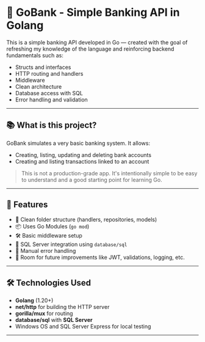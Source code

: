 # 🏦 GoBank - Simple Banking API in Golang

This is a simple banking API developed in Go — created with the goal of refreshing my knowledge of the language and reinforcing backend fundamentals such as:

- Structs and interfaces
- HTTP routing and handlers
- Middleware
- Clean architecture
- Database access with SQL
- Error handling and validation

---

## 📚 What is this project?

GoBank simulates a very basic banking system. It allows:

- Creating, listing, updating and deleting bank accounts
- Creating and listing transactions linked to an account

> This is not a production-grade app. It's intentionally simple to be easy to understand and a good starting point for learning Go.

---

## 🚀 Features

- 📁 Clean folder structure (handlers, repositories, models)
- 📦 Uses Go Modules (`go mod`)
- 🛠️ Basic middleware setup
- 💾 SQL Server integration using `database/sql`
- 🧪 Manual error handling
- 🔐 Room for future improvements like JWT, validations, logging, etc.

---

## 🛠️ Technologies Used

- **Golang** (1.20+)
- **net/http** for building the HTTP server
- **gorilla/mux** for routing
- **database/sql** with **SQL Server**
- Windows OS and SQL Server Express for local testing

---

